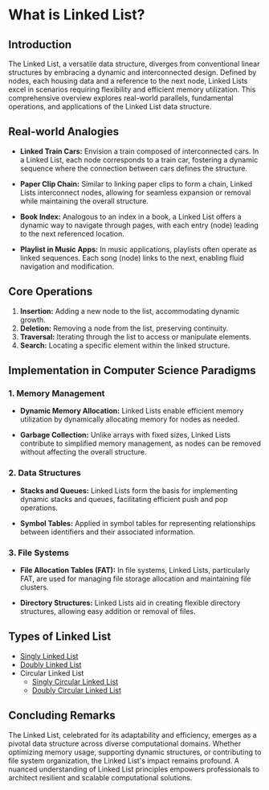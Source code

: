# What is Linked List?

## Introduction

The Linked List, a versatile data structure, diverges from conventional linear structures by embracing a dynamic and interconnected design. Defined by nodes, each housing data and a reference to the next node, Linked Lists excel in scenarios requiring flexibility and efficient memory utilization. This comprehensive overview explores real-world parallels, fundamental operations, and applications of the Linked List data structure.

## Real-world Analogies

- **Linked Train Cars:** Envision a train composed of interconnected cars. In a Linked List, each node corresponds to a train car, fostering a dynamic sequence where the connection between cars defines the structure.

- **Paper Clip Chain:** Similar to linking paper clips to form a chain, Linked Lists interconnect nodes, allowing for seamless expansion or removal while maintaining the overall structure.

- **Book Index:** Analogous to an index in a book, a Linked List offers a dynamic way to navigate through pages, with each entry (node) leading to the next referenced location.

- **Playlist in Music Apps:** In music applications, playlists often operate as linked sequences. Each song (node) links to the next, enabling fluid navigation and modification.

## Core Operations

1. **Insertion:** Adding a new node to the list, accommodating dynamic growth.
2. **Deletion:** Removing a node from the list, preserving continuity.
3. **Traversal:** Iterating through the list to access or manipulate elements.
4. **Search:** Locating a specific element within the linked structure.

## Implementation in Computer Science Paradigms

### 1. Memory Management

- **Dynamic Memory Allocation:** Linked Lists enable efficient memory utilization by dynamically allocating memory for nodes as needed.

- **Garbage Collection:** Unlike arrays with fixed sizes, Linked Lists contribute to simplified memory management, as nodes can be removed without affecting the overall structure.

### 2. Data Structures

- **Stacks and Queues:** Linked Lists form the basis for implementing dynamic stacks and queues, facilitating efficient push and pop operations.

- **Symbol Tables:** Applied in symbol tables for representing relationships between identifiers and their associated information.

### 3. File Systems

- **File Allocation Tables (FAT):** In file systems, Linked Lists, particularly FAT, are used for managing file storage allocation and maintaining file clusters.

- **Directory Structures:** Linked Lists aid in creating flexible directory structures, allowing easy addition or removal of files.

## Types of Linked List
- [Singly Linked List](<Singly Linked List>)
- [Doubly Linked List](<Doubly Linked List>)
- Circular Linked List
    - [Singly Circular Linked List](<Singly Circular Linked List>)
    - [Doubly Circular Linked List](Doubly%20Circular%20Linked%20List)

## Concluding Remarks

The Linked List, celebrated for its adaptability and efficiency, emerges as a pivotal data structure across diverse computational domains. Whether optimizing memory usage, supporting dynamic structures, or contributing to file system organization, the Linked List's impact remains profound. A nuanced understanding of Linked List principles empowers professionals to architect resilient and scalable computational solutions.
